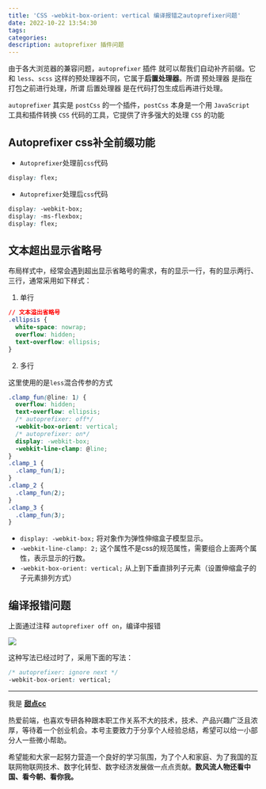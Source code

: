 ```yaml
---
title: 'CSS -webkit-box-orient: vertical 编译报错之autoprefixer问题'
date: 2022-10-22 13:54:30
tags:
categories:
description: autoprefixer 插件问题
---
```


由于各大浏览器的兼容问题，`autoprefixer` 插件 就可以帮我们自动补齐前缀。它和 `less`、`scss` 这样的预处理器不同，它属于**后置处理器**。所谓 预处理器 是指在打包之前进行处理，所谓 后置处理器 是在代码打包生成后再进行处理。

`autoprefixer` 其实是 `postCss` 的一个插件，`postCss` 本身是一个用 `JavaScript` 工具和插件转换 `CSS` 代码的工具，它提供了许多强大的处理 `CSS` 的功能

## Autoprefixer css补全前缀功能

- `Autoprefixer`处理前`css`代码

```css
display: flex;
```

- `Autoprefixer`处理后`css`代码

```css
display: -webkit-box;
display: -ms-flexbox;
display: flex;
```

## 文本超出显示省略号

布局样式中，经常会遇到超出显示省略号的需求，有的显示一行，有的显示两行、三行，通常采用如下样式：

1. 单行

```css
// 文本溢出省略号
.ellipsis {
  white-space: nowrap;
  overflow: hidden;
  text-overflow: ellipsis;
}
```

2. 多行

这里使用的是`less`混合传参的方式
```css
.clamp_fun(@line: 1) {
  overflow: hidden;
  text-overflow: ellipsis;
  /* autoprefixer: off*/
  -webkit-box-orient: vertical;
  /* autoprefixer: on*/
  display: -webkit-box;
  -webkit-line-clamp: @line;
}
.clamp_1 {
  .clamp_fun(1);
}
.clamp_2 {
  .clamp_fun(2);
}
.clamp_3 {
  .clamp_fun(3);
}
```

- `display: -webkit-box;` 将对象作为弹性伸缩盒子模型显示。
- `-webkit-line-clamp: 2;` 这个属性不是css的规范属性，需要组合上面两个属性，表示显示的行数。
- `-webkit-box-orient: vertical;` 从上到下垂直排列子元素（设置伸缩盒子的子元素排列方式）

## 编译报错问题

上面通过注释 `autoprefixer off on`，编译中报错

![](https://pic1.imgdb.cn/item/6353957116f2c2beb17617b7.jpg)

这种写法已经过时了，采用下面的写法：

```css
/* autoprefixer: ignore next */
-webkit-box-orient: vertical;
```

---

我是 [**甜点cc**](https://blog.i-xiao.space/)

热爱前端，也喜欢专研各种跟本职工作关系不大的技术，技术、产品兴趣广泛且浓厚，等待着一个创业机会。本号主要致力于分享个人经验总结，希望可以给一小部分人一些微小帮助。

希望能和大家一起努力营造一个良好的学习氛围，为了个人和家庭、为了我国的互联网物联网技术、数字化转型、数字经济发展做一点点贡献。**数风流人物还看中国、看今朝、看你我。**